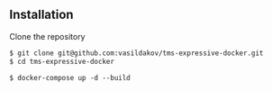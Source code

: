 ## Installation

Clone the repository

```bash
$ git clone git@github.com:vasildakov/tms-expressive-docker.git
$ cd tms-expressive-docker
```

```
$ docker-compose up -d --build
```


